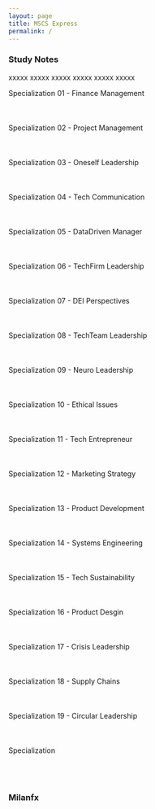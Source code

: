 ```yaml
---
layout: page
title: MSCS Express
permalink: /
---
```


<h3>Study Notes</h3>

xxxxx xxxxx xxxxx xxxxx xxxxx xxxxx

<div>
  <span class="btn spec1"><span class="btn spec2">Specialization 01 - Finance Management</span>
  <br>
  <a href="/04-MSEM-Courses/EM01/" class="btn cour1"><br></a>
  <a href="/04-MSEM-Courses/EM02/" class="btn cour2"><br></a>
  <a href="/04-MSEM-Courses/EM03/" class="btn cour3"><br></a>
  </span>
  <span class="btn spec1"><span class="btn spec2">Specialization 02 - Project Management</span>
  <br>
  <a href="/04-MSEM-Courses/EM04/" class="btn cour1"><br></a>
  <a href="/04-MSEM-Courses/EM05/" class="btn cour2"><br></a>
  <a href="/04-MSEM-Courses/EM06/" class="btn cour2"><br></a>
  </span>
</div>

<div>
  <span class="btn spec1"><span class="btn spec2">Specialization 03 - Oneself Leadership</span>
  <br>
  <a href="/04-MSEM-Courses/EM07/" class="btn cour1"><br></a>
  <a href="/04-MSEM-Courses/EM08/" class="btn cour2"><br></a>
  <a href="/04-MSEM-Courses/EM09/" class="btn cour3"><br></a>
  </span>
  <span class="btn spec1"><span class="btn spec2">Specialization 04 - Tech Communication</span>
  <br>
  <a href="/04-MSEM-Courses/EM10/" class="btn cour1"><br></a>
  <a href="/04-MSEM-Courses/EM11/" class="btn cour2"><br></a>
  <a href="/04-MSEM-Courses/EM12/" class="btn cour3"><br></a>
  </span>
</div>

<div>
  <span class="btn spec1"><span class="btn spec2">Specialization 05 - DataDriven Manager</span>
  <br>
  <a href="/04-MSEM-Courses/EM13/" class="btn cour1"><br></a>
  <a href="/04-MSEM-Courses/EM14/" class="btn cour2"><br></a>
  <a href="/04-MSEM-Courses/EM15/" class="btn cour3"><br></a>
  </span>
  <span class="btn spec1"><span class="btn spec2">Specialization 06 - TechFirm Leadership</span>
  <br>
  <a href="/04-MSEM-Courses/EM16/" class="btn cour1"><br></a>
  <a href="/04-MSEM-Courses/EM17/" class="btn cour2"><br></a>
  <a href="/04-MSEM-Courses/EM18/" class="btn cour3"><br></a>
  </span>
</div>

<div>
  <span class="btn spec1"><span class="btn spec2">Specialization 07 - DEI Perspectives</span>
  <br>
  <a href="/04-MSEM-Courses/EM19/" class="btn cour1"><br></a>
  <a href="/04-MSEM-Courses/EM20/" class="btn cour2"><br></a>
  <a href="/04-MSEM-Courses/EM21/" class="btn cour3"><br></a>
  </span>
  <span class="btn spec1"><span class="btn spec2">Specialization 08 - TechTeam Leadership</span>
  <br>
  <a href="/04-MSEM-Courses/EM22/" class="btn cour1"><br></a>
  <a href="/04-MSEM-Courses/EM23/" class="btn cour2"><br></a>
  <a href="/04-MSEM-Courses/EM24/" class="btn cour3"><br></a>
  </span>
</div>

<div>
  <span class="btn spec1"><span class="btn spec2">Specialization 09 - Neuro Leadership</span>
  <br>
  <a href="/04-MSEM-Courses/EM25/" class="btn cour1"><br></a>
  <a href="/04-MSEM-Courses/EM26/" class="btn cour2"><br></a>
  <a href="/04-MSEM-Courses/EM27/" class="btn cour3"><br></a>
  </span>
  <span class="btn spec1"><span class="btn spec2">Specialization 10 - Ethical Issues</span>
  <br>
  <a href="/04-MSEM-Courses/EM28/" class="btn cour1"><br></a>
  <a href="/04-MSEM-Courses/EM29/" class="btn cour2"><br></a>
  <a href="/04-MSEM-Courses/EM30/" class="btn cour3"><br></a>
  </span>
</div>

<div>
  <span class="btn spec1"><span class="btn spec2">Specialization 11 - Tech Entrepreneur</span>
  <br>
  <a href="/04-MSEM-Courses/EM31/" class="btn cour1"><br></a>
  <a href="/04-MSEM-Courses/EM32/" class="btn cour2"><br></a>
  <a href="/04-MSEM-Courses/EM33/" class="btn cour3"><br></a>
  </span>
  <span class="btn spec1"><span class="btn spec2">Specialization 12 - Marketing Strategy</span>
  <br>
  <a href="/04-MSEM-Courses/EM34/" class="btn cour1"><br></a>
  <a href="/04-MSEM-Courses/EM35/" class="btn cour2"><br></a>
  <a href="/04-MSEM-Courses/EM36/" class="btn cour3"><br></a>
  </span>
</div>

<div>
  <span class="btn spec1"><span class="btn spec2">Specialization 13 - Product Development</span>
  <br>
  <a href="/04-MSEM-Courses/EM37/" class="btn cour1"><br></a>
  <a href="/04-MSEM-Courses/EM38/" class="btn cour2"><br></a>
  <a href="/04-MSEM-Courses/EM39/" class="btn cour3"><br></a>
  </span>
  <span class="btn spec1"><span class="btn spec2">Specialization 14 - Systems Engineering</span>
  <br>
  <a href="/04-MSEM-Courses/EM40/" class="btn cour1"><br></a>
  <a href="/04-MSEM-Courses/EM41/" class="btn cour2"><br></a>
  <a href="/04-MSEM-Courses/EM42/" class="btn cour3"><br></a>
  </span>
</div>

<div>
  <span class="btn spec1"><span class="btn spec2">Specialization 15 - Tech Sustainability</span>
  <br>
  <a href="/04-MSEM-Courses/EM43/" class="btn cour1"><br></a>
  <a href="/04-MSEM-Courses/EM44/" class="btn cour2"><br></a>
  <a href="/04-MSEM-Courses/EM45/" class="btn cour3"><br></a>
  </span>
  <span class="btn spec1"><span class="btn spec2">Specialization 16 - Product Desgin</span>
  <br>
  <a href="/04-MSEM-Courses/EM46/" class="btn cour1"><br></a>
  <a href="/04-MSEM-Courses/EM47/" class="btn cour2"><br></a>
  <a href="/04-MSEM-Courses/EM48/" class="btn cour3"><br></a>
  </span>
</div>

<div>
  <span class="btn spec1"><span class="btn spec2">Specialization 17 - Crisis Leadership</span>
  <br>
  <a href="/04-MSEM-Courses/EM49/" class="btn cour1"><br></a>
  <a href="/04-MSEM-Courses/EM50/" class="btn cour2"><br></a>
  <a href="/04-MSEM-Courses/EM51/" class="btn cour3"><br></a>
  </span>
  <span class="btn spec1"><span class="btn spec2">Specialization 18 - Supply Chains</span>
  <br>
  <a href="/04-MSEM-Courses/EM52/" class="btn cour1"><br></a>
  <a href="/04-MSEM-Courses/EM53/" class="btn cour2"><br></a>
  <a href="/04-MSEM-Courses/EM54/" class="btn cour3"><br></a>
  </span>
</div>

<div>
  <span class="btn spec1"><span class="btn spec2">Specialization 19 - Circular Leadership</span>
  <br>
  <a href="/04-MSEM-Courses/EM55/" class="btn cour1"><br></a>
  <a href="/04-MSEM-Courses/EM56/" class="btn cour2"><br></a>
  <a href="/04-MSEM-Courses/EM57/" class="btn cour3"><br></a>
  </span>
  <span class="btn spec1"><span class="btn spec2">Specialization</span>
  <br>
  <a href="" class="btn cour1"><br></a>
  <a href="" class="btn cour2"><br></a>
  <a href="" class="btn cour3"><br></a>
  </span>
</div>

<h3>Milanfx</h3>
